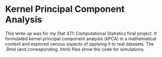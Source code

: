 # Kernel Principal Component Analysis

This write up was for my Stat 471: Computational Statistics final project. It formulated kernel principal component analysis (kPCA) in a mathematical context and explored various aspects of applying it to real datasets. The .Rmd (and corresponding .html) files show the code for simulations.
